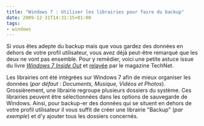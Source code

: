```yaml
---
title: "Windows 7 : Utiliser les librairies pour faire du backup"
date: 2009-12-31T14:31:15+01:00
tags:
- windows
---
```


Si vous êtes adepte du backup mais que vous gardez des données en dehors de votre profil utilisateur, vous avez déjà peut-être remarqué que les deux ne vont pas ensemble. Pour y remédier, voici une petite astuce issue du livre [_Windows 7 Inside Out_](https://www.microsoftpressstore.com/store/windows-7-inside-out-9780735630017) et [relayée](https://docs.microsoft.com/en-us/previous-versions/technet-magazine/ee851686(v=msdn.10)) par le magazine TechNet.

Les librairies ont été intégrées sur Windows 7 afin de mieux organiser les données (_par défaut : Documents, Musique, Vidéos et Photos_). Grossièrement, une librairie regroupe plusieurs dossiers du système. Ces librairies peuvent être sélectionnées dans les options de sauvegarde de Windows. Ainsi, pour backup-er des données qui se situent en dehors de votre profil utilisateur il vous suffit de créer une librairie "Backup" (_par exemple_) et d'y ajouter tous les dossiers concernés.

